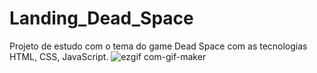 # Landing_Dead_Space
Projeto de estudo com o tema do game Dead Space com as tecnologias HTML, CSS, JavaScript.
![ezgif com-gif-maker](https://user-images.githubusercontent.com/74012374/174493394-9dfbcc44-e154-4c21-8b33-6f1649d6c8bf.gif)
